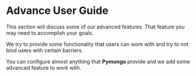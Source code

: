 # Advance User Guide

This section will discuss some of our advanced features. That feature you may need to accomplish your goals.

We try to provide some functionality that users can work with and try to not bind users with certain barriers.

You can configure almost anything that **Pymongo** provide and we add some advanced feature to work with.
